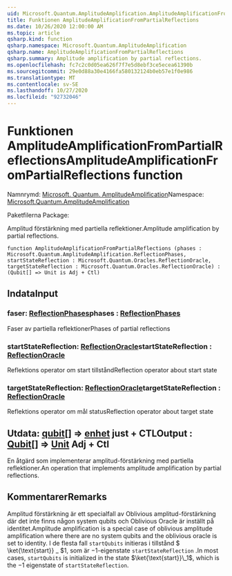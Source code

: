 ```yaml
---
uid: Microsoft.Quantum.AmplitudeAmplification.AmplitudeAmplificationFromPartialReflections
title: Funktionen AmplitudeAmplificationFromPartialReflections
ms.date: 10/26/2020 12:00:00 AM
ms.topic: article
qsharp.kind: function
qsharp.namespace: Microsoft.Quantum.AmplitudeAmplification
qsharp.name: AmplitudeAmplificationFromPartialReflections
qsharp.summary: Amplitude amplification by partial reflections.
ms.openlocfilehash: fc7c2c0d05ea626f7f7e5d8ebf3ce5ecea61390b
ms.sourcegitcommit: 29e0d88a30e4166fa580132124b0eb57e1f0e986
ms.translationtype: MT
ms.contentlocale: sv-SE
ms.lasthandoff: 10/27/2020
ms.locfileid: "92732046"
---
```

# <a name="amplitudeamplificationfrompartialreflections-function"></a><span data-ttu-id="a9d7a-102">Funktionen AmplitudeAmplificationFromPartialReflections</span><span class="sxs-lookup"><span data-stu-id="a9d7a-102">AmplitudeAmplificationFromPartialReflections function</span></span>

<span data-ttu-id="a9d7a-103">Namnrymd: [Microsoft. Quantum. AmplitudeAmplification](xref:Microsoft.Quantum.AmplitudeAmplification)</span><span class="sxs-lookup"><span data-stu-id="a9d7a-103">Namespace: [Microsoft.Quantum.AmplitudeAmplification](xref:Microsoft.Quantum.AmplitudeAmplification)</span></span>

<span data-ttu-id="a9d7a-104">Paketfilerna [](https://nuget.org/packages/)</span><span class="sxs-lookup"><span data-stu-id="a9d7a-104">Package: [](https://nuget.org/packages/)</span></span>


<span data-ttu-id="a9d7a-105">Amplitud förstärkning med partiella reflektioner.</span><span class="sxs-lookup"><span data-stu-id="a9d7a-105">Amplitude amplification by partial reflections.</span></span>

```qsharp
function AmplitudeAmplificationFromPartialReflections (phases : Microsoft.Quantum.AmplitudeAmplification.ReflectionPhases, startStateReflection : Microsoft.Quantum.Oracles.ReflectionOracle, targetStateReflection : Microsoft.Quantum.Oracles.ReflectionOracle) : (Qubit[] => Unit is Adj + Ctl)
```


## <a name="input"></a><span data-ttu-id="a9d7a-106">Indata</span><span class="sxs-lookup"><span data-stu-id="a9d7a-106">Input</span></span>

### <a name="phases--reflectionphases"></a><span data-ttu-id="a9d7a-107">faser: [ReflectionPhases](xref:Microsoft.Quantum.AmplitudeAmplification.ReflectionPhases)</span><span class="sxs-lookup"><span data-stu-id="a9d7a-107">phases : [ReflectionPhases](xref:Microsoft.Quantum.AmplitudeAmplification.ReflectionPhases)</span></span>

<span data-ttu-id="a9d7a-108">Faser av partiella reflektioner</span><span class="sxs-lookup"><span data-stu-id="a9d7a-108">Phases of partial reflections</span></span>


### <a name="startstatereflection--reflectionoracle"></a><span data-ttu-id="a9d7a-109">startStateReflection: [ReflectionOracle](xref:Microsoft.Quantum.Oracles.ReflectionOracle)</span><span class="sxs-lookup"><span data-stu-id="a9d7a-109">startStateReflection : [ReflectionOracle](xref:Microsoft.Quantum.Oracles.ReflectionOracle)</span></span>

<span data-ttu-id="a9d7a-110">Reflektions operator om start tillstånd</span><span class="sxs-lookup"><span data-stu-id="a9d7a-110">Reflection operator about start state</span></span>


### <a name="targetstatereflection--reflectionoracle"></a><span data-ttu-id="a9d7a-111">targetStateReflection: [ReflectionOracle](xref:Microsoft.Quantum.Oracles.ReflectionOracle)</span><span class="sxs-lookup"><span data-stu-id="a9d7a-111">targetStateReflection : [ReflectionOracle](xref:Microsoft.Quantum.Oracles.ReflectionOracle)</span></span>

<span data-ttu-id="a9d7a-112">Reflektions operator om mål status</span><span class="sxs-lookup"><span data-stu-id="a9d7a-112">Reflection operator about target state</span></span>



## <a name="output--qubit--unit-adj--ctl"></a><span data-ttu-id="a9d7a-113">Utdata: [qubit](xref:microsoft.quantum.lang-ref.qubit)[] => [enhet](xref:microsoft.quantum.lang-ref.unit) just + CTL</span><span class="sxs-lookup"><span data-stu-id="a9d7a-113">Output : [Qubit](xref:microsoft.quantum.lang-ref.qubit)[] => [Unit](xref:microsoft.quantum.lang-ref.unit) Adj + Ctl</span></span>

<span data-ttu-id="a9d7a-114">En åtgärd som implementerar amplitud-förstärkning med partiella reflektioner.</span><span class="sxs-lookup"><span data-stu-id="a9d7a-114">An operation that implements amplitude amplification by partial reflections.</span></span>

## <a name="remarks"></a><span data-ttu-id="a9d7a-115">Kommentarer</span><span class="sxs-lookup"><span data-stu-id="a9d7a-115">Remarks</span></span>

<span data-ttu-id="a9d7a-116">Amplitud förstärkning är ett specialfall av Oblivious amplitud-förstärkning där det inte finns någon system qubits och Oblivious Oracle är inställt på identitet.</span><span class="sxs-lookup"><span data-stu-id="a9d7a-116">Amplitude amplification is a special case of oblivious amplitude amplification where there are no system qubits and the oblivious oracle is set to identity.</span></span>
<span data-ttu-id="a9d7a-117">I de flesta fall `startQubits` initieras i tillstånd $ \ket{\text{start}} \_ $1, som är $-$1-eigenstate `startStateReflection` .</span><span class="sxs-lookup"><span data-stu-id="a9d7a-117">In most cases, `startQubits` is initialized in the state $\ket{\text{start}}\_1$, which is the $-1$ eigenstate of `startStateReflection`.</span></span>